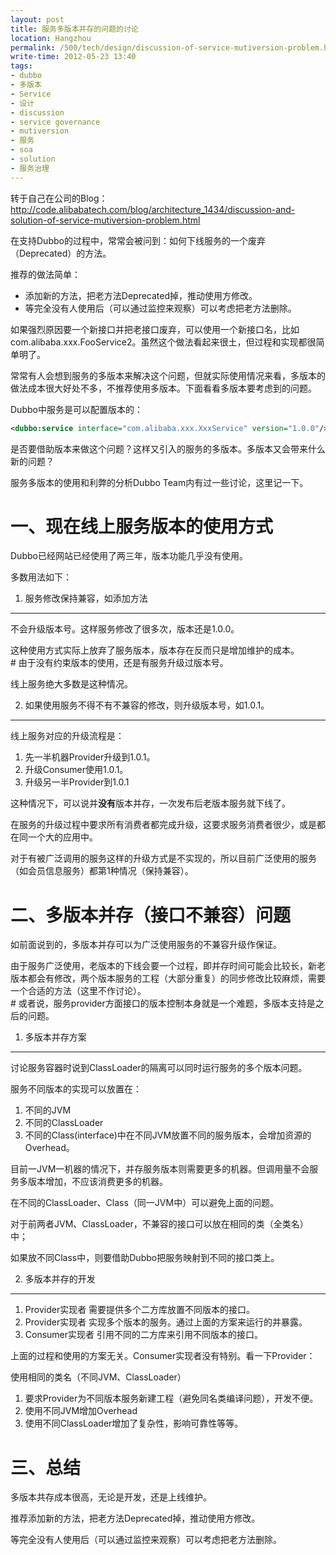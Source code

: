 ```yaml
---
layout: post
title: 服务多版本并存的问题的讨论
location: Hangzhou
permalink: /500/tech/design/discussion-of-service-mutiversion-problem.html
write-time: 2012-05-23 13:40
tags:
- dubbo
- 多版本
- Service
- 设计
- discussion
- service governance
- mutiversion
- 服务
- soa
- solution
- 服务治理
---
```


转于自己在公司的Blog：<http://code.alibabatech.com/blog/architecture_1434/discussion-and-solution-of-service-mutiversion-problem.html>

在支持Dubbo的过程中，常常会被问到：如何下线服务的一个废弃（Deprecated）的方法。

推荐的做法简单：

- 添加新的方法，把老方法Deprecated掉，推动使用方修改。
- 等完全没有人使用后（可以通过监控来观察）可以考虑把老方法删除。

如果强烈原因要一个新接口并把老接口废弃，可以使用一个新接口名，比如com.alibaba.xxx.FooService2。虽然这个做法看起来很土，但过程和实现都很简单明了。

常常有人会想到服务的多版本来解决这个问题，但就实际使用情况来看，多版本的做法成本很大好处不多，不推荐使用多版本。下面看看多版本要考虑到的问题。

Dubbo中服务是可以配置版本的：

```xml
<dubbo:service interface="com.alibaba.xxx.XxxService" version="1.0.0"/>
```

是否要借助版本来做这个问题？这样又引入的服务的多版本。多版本又会带来什么新的问题？

服务多版本的使用和利弊的分析Dubbo Team内有过一些讨论，这里记一下。

一、现在线上服务版本的使用方式
=====================================

Dubbo已经网站已经使用了两三年，版本功能几乎没有使用。

多数用法如下：

1. 服务修改保持兼容，如添加方法
---------------------

不会升级版本号。这样服务修改了很多次，版本还是1.0.0。

这种使用方式实际上放弃了服务版本，版本存在反而只是增加维护的成本。   
\# 由于没有约束版本的使用，还是有服务升级过版本号。

线上服务绝大多数是这种情况。

2. 如果使用服务不得不有不兼容的修改，则升级版本号，如1.0.1。
------------------------

线上服务对应的升级流程是：

1. 先一半机器Provider升级到1.0.1。
1. 升级Consumer使用1.0.1。
1. 升级另一半Provider到1.0.1

这种情况下，可以说并**没有**版本并存，一次发布后老版本服务就下线了。

在服务的升级过程中要求所有消费者都完成升级，这要求服务消费者很少，或是都在同一个大的应用中。

对于有被广泛调用的服务这样的升级方式是不实现的，所以目前广泛使用的服务（如会员信息服务）都第1种情况（保持兼容）。

二、多版本并存（接口不兼容）问题
=======================

如前面说到的，多版本并存可以为广泛使用服务的不兼容升级作保证。

由于服务广泛使用，老版本的下线会要一个过程，即并存时间可能会比较长，新老版本都会有修改，两个版本服务的工程（大部分重复）的同步修改比较麻烦，需要一个合适的方法（这里不作讨论）。   
\# 或者说，服务provider方面接口的版本控制本身就是一个难题，多版本支持是之后的问题。

1. 多版本并存方案
----------------------

讨论服务容器时说到ClassLoader的隔离可以同时运行服务的多个版本问题。

服务不同版本的实现可以放置在：

1. 不同的JVM 
1. 不同的ClassLoader 
1. 不同的Class(interface)中在不同JVM放置不同的服务版本，会增加资源的Overhead。

目前一JVM一机器的情况下，并存服务版本则需要更多的机器。但调用量不会服务多版本增加，不应该消费更多的机器。

在不同的ClassLoader、Class（同一JVM中）可以避免上面的问题。

对于前两者JVM、ClassLoader，不兼容的接口可以放在相同的类（全类名）中；

如果放不同Class中，则要借助Dubbo把服务映射到不同的接口类上。

2. 多版本并存的开发
------------------------

1. Provider实现者 需要提供多个二方库放置不同版本的接口。
1. Provider实现者 实现多个版本的服务。通过上面的方案来运行的并暴露。
1. Consumer实现者 引用不同的二方库来引用不同版本的接口。

上面的过程和使用的方案无关。Consumer实现者没有特别。看一下Provider：

使用相同的类名（不同JVM、ClassLoader）

1. 要求Provider为不同版本服务新建工程（避免同名类编译问题），开发不便。
1. 使用不同JVM增加Overhead
1. 使用不同ClassLoader增加了复杂性，影响可靠性等等。

三、总结
==============

多版本共存成本很高，无论是开发，还是上线维护。

推荐添加新的方法，把老方法Deprecated掉，推动使用方修改。

等完全没有人使用后（可以通过监控来观察）可以考虑把老方法删除。